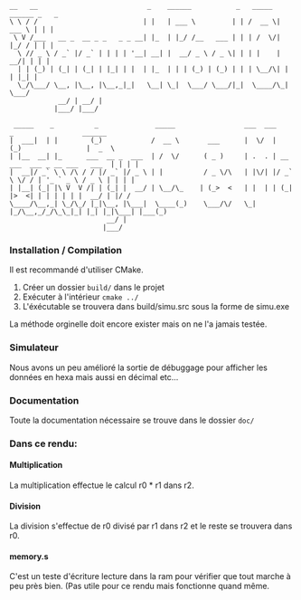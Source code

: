 ```
__   __                           _    ______           _   _____ ______ _   _ 
\ \ / /                          | |   | ___ \         | | /  __ \| ___ \ | | |
 \ V /___   __ _  __ _ _   _ _ __| |_  | |_/ /__   ___ | | | /  \/| |_/ / | | |
  \ // _ \ / _` |/ _` | | | | '__| __| |  __/ _ \ / _ \| | | |    |  __/| | | |
  | | (_) | (_| | (_| | |_| | |  | |_  | | | (_) | (_) | | | \__/\| |   | |_| |
  \_/\___/ \__, |\__, |\__,_|_|   \__| \_|  \___/ \___/|_|  \____/\_|    \___/ 
            __/ | __/ |                                                        
           |___/ |___/                                                         

 _____    _          _              _____                 ___  ___           _                 ______ 
|  ___|  | |        (_)            /  __ \       ___      |  \/  |          (_)                |  _  \
| |__  __| |_      ___  __ _  ___  | /  \/      ( _ )     | .  . | __ ___  ___ _ __ ___   ___  | | | |
|  __|/ _` \ \ /\ / / |/ _` |/ _ \ | |          / _ \/\   | |\/| |/ _` \ \/ / | '_ ` _ \ / _ \ | | | |
| |__| (_| |\ V  V /| | (_| |  __/ | \__/\_    | (_>  <   | |  | | (_| |>  <| | | | | | |  __/ | |/ / 
\____/\__,_| \_/\_/ |_|\__, |\___|  \____(_)    \___/\/   \_|  |_/\__,_/_/\_\_|_| |_| |_|\___| |___(_)
                        __/ |                                                                         
                       |___/                                                                          

```
### Installation / Compilation

Il est recommandé d'utiliser CMake. 

1. Créer un dossier `build/` dans le projet
2. Exécuter à l'intérieur `cmake ../`
3. L'éxécutable se trouvera dans build/simu.src sous la forme de simu.exe

La méthode orginelle doit encore exister mais on ne l'a jamais testée.

### Simulateur

Nous avons un peu amélioré la sortie de débuggage pour afficher les données en hexa mais aussi en décimal etc...

### Documentation
 
Toute la documentation nécessaire se trouve dans le dossier `doc/`


### Dans ce rendu:

#### Multiplication

La multiplication effectue le calcul r0 * r1 dans r2.

#### Division

La division s'effectue de r0 divisé par r1 dans r2 et le reste se trouvera dans r0.

#### memory.s 

C'est un teste d'écriture lecture dans la ram pour vérifier que tout marche à peu près bien. (Pas utile pour ce rendu mais fonctionne quand même.
